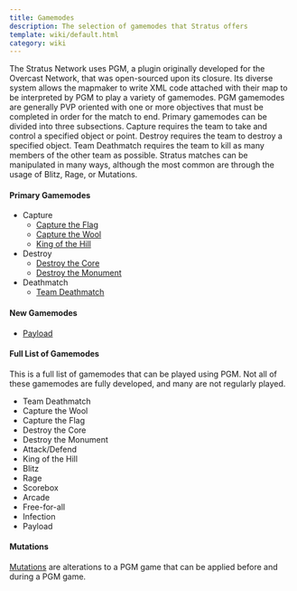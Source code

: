 ```yaml
---
title: Gamemodes
description: The selection of gamemodes that Stratus offers
template: wiki/default.html
category: wiki
---
```


The Stratus Network uses PGM, a plugin originally developed for the Overcast Network, that was open-sourced upon its closure. Its diverse system allows the mapmaker to write XML code attached with their map to be interpreted by PGM to play a variety of gamemodes. PGM gamemodes are generally PVP oriented with one or more objectives that must be completed in order for the match to end. Primary gamemodes can be divided into three subsections. Capture requires the team to take and control a specified object or point. Destroy requires the team to destroy a specified object. Team Deathmatch requires the team to kill as many members of the other team as possible. Stratus matches can be manipulated in many ways, although the most common are through the usage of Blitz, Rage, or Mutations.

#### Primary Gamemodes

- Capture
    - [Capture the Flag](ctf)
    - [Capture the Wool](ctw)
    - [King of the Hill](koth)
- Destroy
    - [Destroy the Core](dtc)
    - [Destroy the Monument](dtm)
- Deathmatch
    - [Team Deathmatch](tdm)

#### New Gamemodes

- [Payload](payload)

#### Full List of Gamemodes

This is a full list of gamemodes that can be played using PGM. Not all of these gamemodes are fully developed, and many are not regularly played.

- Team Deathmatch
- Capture the Wool
- Capture the Flag
- Destroy the Core
- Destroy the Monument
- Attack/Defend
- King of the Hill
- Blitz
- Rage
- Scorebox
- Arcade
- Free-for-all
- Infection
- Payload

#### Mutations

[Mutations](https://mcresourcepile.github.io/addon-project/wiki/gameplay/mutations) are alterations to a PGM game that can be applied before and during a PGM game.
